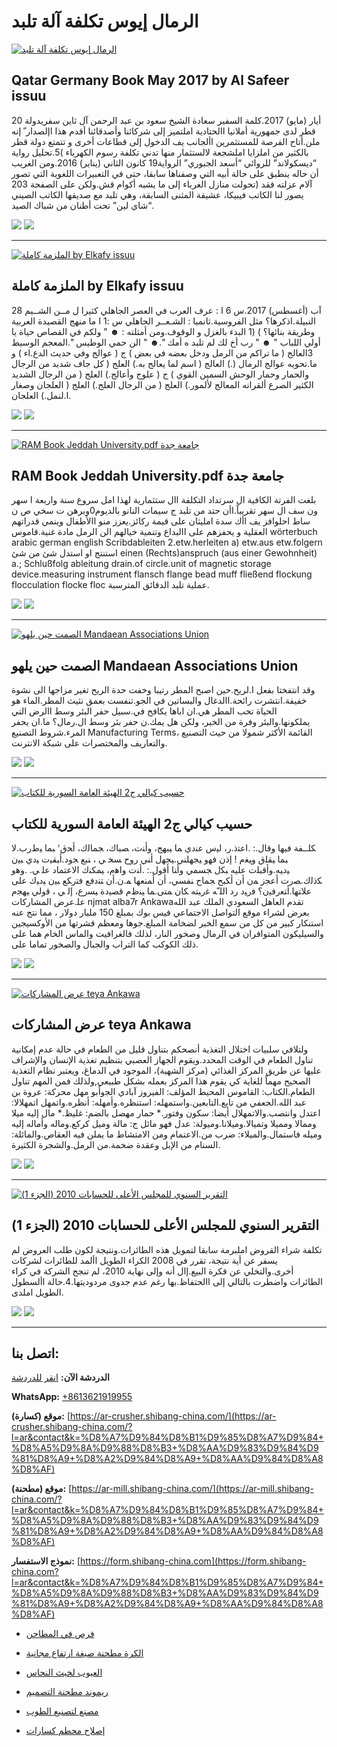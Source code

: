 # الرمال إيوس تكلفة آلة تلبد

<a href="https://swt.shibang-china.com/?l=ar&img&k=%D8%A7%D9%84%D8%B1%D9%85%D8%A7%D9%84+%D8%A5%D9%8A%D9%88%D8%B3+%D8%AA%D9%83%D9%84%D9%81%D8%A9+%D8%A2%D9%84%D8%A9+%D8%AA%D9%84%D8%A8%D8%AF" target="_blank">![الرمال إيوس تكلفة آلة تلبد](http://static.shibang-china.com/all-800x300/1294.jpg)</a>

## Qatar Germany Book May 2017 by Al Safeer issuu
20 أيار (مايو) 2017.كلمة السفير سعادة الشيخ سعود بن عبد الرحمن آل ثاين سفريدولة قطر لدى جمهورية أملانيا االحتادية املتميز إلى شركائنا وأصدقائنا أقدم هذا اإلصدار ّ إنه ملن.أتاح الفرصة للمستثمرين األجانب يف الدخول إلى قطاعات أخرى و تتمتع دولة قطر بالكثير من املزايا املشجعة لالستثمار منها تدني تكلفة رسوم الكهرباء )5.تحليل رواية “ديسكولاند” للروائي “أسعد الجبوري” الرواية19 كانون الثاني (يناير) 2016.ومن الغريب أن حاله ينطبق على حالة أبيه التي وصفناها سابقا، حتى في التعبيرات اللغوية التي تصور آلام عزلته فقد (تحولت منازل الغرباء إلى ما يشبه أكوام قش.ولكن على الصفحة 203 يصور لنا الكاتب فيبيكا، عشيقة المثنى السابقة، وهي تلبد مع صديقها الكاتب الصيني “شاي لين” تحت أطنان من شباك الصيد.


<a href="https://whatsapp.shibangsoft.com/WhatsApp.php" target="_blank" title="WhatsApp">![](http://static.shibang-china.com/icon/whatsapp.png)</a> <a href="https://swt.shibang-china.com/?l=ar&icon&k=%D8%A7%D9%84%D8%B1%D9%85%D8%A7%D9%84+%D8%A5%D9%8A%D9%88%D8%B3+%D8%AA%D9%83%D9%84%D9%81%D8%A9+%D8%A2%D9%84%D8%A9+%D8%AA%D9%84%D8%A8%D8%AF" target="_blank">![](http://static.shibang-china.com/icon/chat-ar.png)</a>

---

<a href="https://swt.shibang-china.com/?l=ar&img&k=%D8%A7%D9%84%D8%B1%D9%85%D8%A7%D9%84+%D8%A5%D9%8A%D9%88%D8%B3+%D8%AA%D9%83%D9%84%D9%81%D8%A9+%D8%A2%D9%84%D8%A9+%D8%AA%D9%84%D8%A8%D8%AF" target="_blank">![الملزمة كاملة by Elkafy issuu](http://static.shibang-china.com/all-800x300/256.jpg)</a>

## الملزمة كاملة by Elkafy issuu
28 آب (أغسطس) 2017.س 6 ا : عرف العرب في العصر الجاهلي كثيرا ل مــن الشــيم النبيلة.اذكرها؟ مثل الفروسية‪‬.ثانميا : الشـعــر الجاهلي س :1 ا ما منهج القصيدة العربية وطريقة بنائها؟ ) (1 البدء بالغزل و الوقوف.ومن أمثلته : ☻ &quot; ولكم في القصاص حياة يا أولي اللباب &quot; ☻ &quot; رب أخ لك لم تلبد ه أمك &quot;.☻ &quot; الن حمي الوطيس &quot;.المعجم الوسيط 3العالج ( ما تراكم من الرمل ودخل بعضه في بعض ) ج ( عوالج وفي حديث الدع.اء ) و ما.تحويه عوالج الرمال (.) العالج ( اسم لما يعالج به.) العلج ( كل جاف شديد من الرجال والحمار وحمار الوحش السمين القوي ) ج ( علوج وأعالج.) العلج ( من الرجال الشديد الكثير الصرع ألقرانه المعالج لألمور.) العلج ( من الرجال العلج.) العلج ( العلجان وصغار ا.لنمل.) العلجان.


<a href="https://whatsapp.shibangsoft.com/WhatsApp.php" target="_blank" title="WhatsApp">![](http://static.shibang-china.com/icon/whatsapp.png)</a> <a href="https://swt.shibang-china.com/?l=ar&icon&k=%D8%A7%D9%84%D8%B1%D9%85%D8%A7%D9%84+%D8%A5%D9%8A%D9%88%D8%B3+%D8%AA%D9%83%D9%84%D9%81%D8%A9+%D8%A2%D9%84%D8%A9+%D8%AA%D9%84%D8%A8%D8%AF" target="_blank">![](http://static.shibang-china.com/icon/chat-ar.png)</a>

---

<a href="https://swt.shibang-china.com/?l=ar&img&k=%D8%A7%D9%84%D8%B1%D9%85%D8%A7%D9%84+%D8%A5%D9%8A%D9%88%D8%B3+%D8%AA%D9%83%D9%84%D9%81%D8%A9+%D8%A2%D9%84%D8%A9+%D8%AA%D9%84%D8%A8%D8%AF" target="_blank">![RAM Book Jeddah University.pdf جامعة جدة](http://static.shibang-china.com/all-800x300/945.jpg)</a>

## RAM Book Jeddah University.pdf جامعة جدة
بلغت الفرتة الكافية ال سرتداد التكلفة اال ستثمارية لهذا امل سروع سنة واربعة ا سهر ون سف ال سهر تقريباً.اأن حتد من تلبد ج سيمات النانو بالديوم0وبرهن ت سخي ص ن ساط احلوافز يف اأك سدة امليثان على قيمة ركائز.يعزز منو االأطفال وينمي قدراتهم العقلية و يحفزهم على االبداع وتنمية خيالهم الن الرمل مادة غنية.قاموس wörterbuch arabic german english Scribdableiten 2.etw.herleiten a) etw.aus etw.folgern استنتج او استدل شئ من شئ einen (Rechts)anspruch (aus einer Gewohnheit) a.; Schlußfolg ableitung drain.of circle.unit of magnetic storage device.measuring instrument flansch flange bead muff fließend flockung flocculation flocke floc عملية تلبد الدقائق المترسبة.


<a href="https://whatsapp.shibangsoft.com/WhatsApp.php" target="_blank" title="WhatsApp">![](http://static.shibang-china.com/icon/whatsapp.png)</a> <a href="https://swt.shibang-china.com/?l=ar&icon&k=%D8%A7%D9%84%D8%B1%D9%85%D8%A7%D9%84+%D8%A5%D9%8A%D9%88%D8%B3+%D8%AA%D9%83%D9%84%D9%81%D8%A9+%D8%A2%D9%84%D8%A9+%D8%AA%D9%84%D8%A8%D8%AF" target="_blank">![](http://static.shibang-china.com/icon/chat-ar.png)</a>

---

<a href="https://swt.shibang-china.com/?l=ar&img&k=%D8%A7%D9%84%D8%B1%D9%85%D8%A7%D9%84+%D8%A5%D9%8A%D9%88%D8%B3+%D8%AA%D9%83%D9%84%D9%81%D8%A9+%D8%A2%D9%84%D8%A9+%D8%AA%D9%84%D8%A8%D8%AF" target="_blank">![الصمت حين يلهو Mandaean Associations Union](http://static.shibang-china.com/all-800x300/914.jpg)</a>

## الصمت حين يلهو Mandaean Associations Union
وقد انتفختا بفعل ا.لريح.حين اصبح المطر رتيبا وخفت حدة الريح تغير مزاجها الى نشوة خفيفة.انتشرت رائحة.االدغال والبساتين في الجو.تنفست بعمق نثيث المطر.الماء هو الحياة تحب المطر هي.ان اباها يكافح في.سبيل حفر البئر وسط االرض التي يملكونها.والبئر وفرة من الخير، ولكن هل يمك.ن حفر بئر وسط ال.رمال؟ ما.ان يحفر المرء.شروط التصنيع Manufacturing Termsالقائمة الأكثر شمولا من حيث التصنيع ، والتعاريف والمختصرات على شبكة الانترنت.


<a href="https://whatsapp.shibangsoft.com/WhatsApp.php" target="_blank" title="WhatsApp">![](http://static.shibang-china.com/icon/whatsapp.png)</a> <a href="https://swt.shibang-china.com/?l=ar&icon&k=%D8%A7%D9%84%D8%B1%D9%85%D8%A7%D9%84+%D8%A5%D9%8A%D9%88%D8%B3+%D8%AA%D9%83%D9%84%D9%81%D8%A9+%D8%A2%D9%84%D8%A9+%D8%AA%D9%84%D8%A8%D8%AF" target="_blank">![](http://static.shibang-china.com/icon/chat-ar.png)</a>

---

<a href="https://swt.shibang-china.com/?l=ar&img&k=%D8%A7%D9%84%D8%B1%D9%85%D8%A7%D9%84+%D8%A5%D9%8A%D9%88%D8%B3+%D8%AA%D9%83%D9%84%D9%81%D8%A9+%D8%A2%D9%84%D8%A9+%D8%AA%D9%84%D8%A8%D8%AF" target="_blank">![حسيب كيالي ج2 الهيئة العامة السورية للكتاب](http://static.shibang-china.com/all-800x300/701.jpg)</a>

## حسيب كيالي ج2 الهيئة العامة السورية للكتاب
ﻜﻠــﻔﺔ ﻓﻴﻬﺎ ﻭﻗﺎل.: .ﺍﻋﺘﺫ.ﺭ، ﻟﻴﺱ ﻋﻨﺩﻱ ﻤﺎ ﻴﺒﻬﺞ، ﻭﺃﻨﺕ، ﺼﺒﺎﻙ، ﺠﻤﺎﻟﻙ، ﺃﺤﻕﱡ ﺒﻤﺎ ﻴﻁﺭﺏ.ﻻ ﺒﻤﺎ ﻴﻘﻠﻕ ﻭﻴﻐﻡ ! ﺇﺫﻥ ﻓﻬﻭ ﻴﺠﻬﻠﻨﻲ.ﻴﺠﻬل ﺃﻨﻲ ﺭﻭﺡ ﺴﺨ ﻲ ، ﻨﺒﻊ ﺠﻭﺩ.ﺃﺒﻘﻴﺕ ﻴﺩﻱ ﺒﻴﻥ ﻴﺩﻴﻪ.ﻭﺃﻗﺒﻠﺕ ﻋﻠﻴﻪ ﺒﻜل ﺠﺴﻤﻲ ﻭﺃﻨﺎ ﺃﻗﻭل.: .ﺃﻨﺕ ﻭﺍﻫﻡ، ﻴﻤﻜﻨﻙ ﺍﻻﻋﺘﻤﺎﺩ ﻋﻠ ﻲ. .ﻭﻫﻭ ﻜﺫﻟﻙ.ﺼﺭﺕ ﺃﻋﺠﺯ ﻤﻥ ﺃﻥ ﺃﻜﺒﺢ ﺠﻤﺎﺡ ﻨﻔﺴﻲ، ﺃﻥ ﺃﻤﻨﻌﻬﺎ ﻤ.ﻥ.ﺃﻥ ﺘﻨﺩﻓﻊ ﻓﺘﺭﻜﻊ ﺒﻴﻥ ﻴﺩﻴﻙ ﻋﻠﻰ ﻋﻼﺘﻬﺎ.ﺃﺘﻌﺭﻓﻴﻥ؟ ﻓﺭﻴﺩ ﺭﺩ ﺍﻟﻠﹼﻪ ﻏﺭﺒﺘﻪ ﻜﺎﻥ ﻤﺘﻰ.ﻤﺎ ﻴﻨﻅﻡ ﻗﺼﻴﺩﺓ ﻴﺴﺭﻉ، ﺇﻟ ﻲ ، ﻗﻭﻟﻲ ﻴﻬﺠﻡ ﻋﻠ.عرض المشاركات njmat alba7r Ankawaتقدم العاهل السعودي الملك عبد الله بعرض لشراء موقع التواصل الاجتماعي فيس بوك بمبلغ 150 مليار دولار ، مما نتج عنه استنكار كبير من كل من سمع الخبر لضخامة المبلغ.جوها ومعظم قشرتها من الأوكسيجين والسيليكون المتوافران في الرمال وصخور النار، لذلك فالغرافيت والماس الخام هما على ذلك الكوكب كما التراب والجبال والصخور تماما على.


<a href="https://whatsapp.shibangsoft.com/WhatsApp.php" target="_blank" title="WhatsApp">![](http://static.shibang-china.com/icon/whatsapp.png)</a> <a href="https://swt.shibang-china.com/?l=ar&icon&k=%D8%A7%D9%84%D8%B1%D9%85%D8%A7%D9%84+%D8%A5%D9%8A%D9%88%D8%B3+%D8%AA%D9%83%D9%84%D9%81%D8%A9+%D8%A2%D9%84%D8%A9+%D8%AA%D9%84%D8%A8%D8%AF" target="_blank">![](http://static.shibang-china.com/icon/chat-ar.png)</a>

---

<a href="https://swt.shibang-china.com/?l=ar&img&k=%D8%A7%D9%84%D8%B1%D9%85%D8%A7%D9%84+%D8%A5%D9%8A%D9%88%D8%B3+%D8%AA%D9%83%D9%84%D9%81%D8%A9+%D8%A2%D9%84%D8%A9+%D8%AA%D9%84%D8%A8%D8%AF" target="_blank">![عرض المشاركات teya Ankawa](http://static.shibang-china.com/all-800x300/881.jpg)</a>

## عرض المشاركات teya Ankawa
ولتلافي سلبيات اختلال التغذية أنصحكم بتناول قليل من الطعام في حالة عدم إمكانية تناول الطعام في الوقت المحدد.ويقوم الجهاز العصبي بتنظيم تغذية الإنسان والإشراف عليها عن طريق المركز الغذائي (مركز الشهية)، الموجود في الدماغ، ويعتبر نظام التغذية الصحيح مهماً للغاية كي يقوم هذا المركز بعمله بشكل طبيعي,ولذلك فمن المهم تناول الطعام.ﺍﻟﻜﺘﺎﺏ: ﺍﻟﻘﺎﻣﻮﺱ ﺍﻟﻤﺤﻴﻂ ﺍﻟﻤﺆﻟﻒ: ﺍﻟﻔﻴﺮﻭﺯ ﺁﺑﺎﺩﻱ ﺍﻟﺠﻭﺃﺑﻮ ﻣﻬﻞ ﻣﺤﺮﻛﺔ: ﻋﺮﻭﺓ ﺑﻦ ﻋﺒﺪ ﺍﻟﻠﻪ.ﺍﻟﺠﻌﻔﻲ ﻣﻦ ﺗﺎﺑﻊ.ﺍﻟﺘﺎﺑﻌﻴﻦ.ﻭﺍﺳﺘﻤﻬﻠﻪ: ﺍﺳﺘﻨﻈﺮﻩ.ﻭﺃﻣﻬﻠﻪ: ﺃﻧﻈﺮﻩ.ﻭﺍﺗﻤﻬﻞ ﺍﺗﻤﻬﻼﻻ: ﺍﻋﺘﺪﻝ ﻭﺍﻧﺘﺼﺐ.ﻭﺍﻻﺗﻤﻬﻼﻝ ﺃﻳﻀﺎ: ﺳﻜﻮﻥ ﻭﻓﺘﻮﺭ.* ﺣﻤﺎﺭ ﻣﻬﺼﻞ ﺑﺎﻟﻀﻢ: ﻏﻠﻴﻆ.* ﻣﺎﻝ ﺇﻟﻴﻪ ﻣﻴﻼ ﻭﻣﻤﺎﻻ ﻭﻣﻤﻴﻼ ﻭﺗﻤﻴﺎﻻ.ﻭﻣﻴﻼﻧﺎ.ﻭﻣﻴﻮﻟﺔ: ﻋﺪﻝ ﻓﻬﻮ ﻣﺎﺋﻞ ﺝ: ﻣﺎﻟﺔ ﻭﻣﻴﻞ ﻛﺮﻛﻊ.ﻭﻣﺎﻟﻪ ﻭﺃﻣﺎﻟﻪ ﺇﻟﻴﻪ ﻭﻣﻴﻠﻪ ﻓﺎﺳﺘﻤﺎﻝ.ﻭﺍﻟﻤﻴﻼﺀ: ﺿﺮﺏ ﻣﻦ.ﺍﻻﻋﺘﻤﺎﻡ ﻭﻣﻦ ﺍﻻﻣﺘﺸﺎﻁ ﻣﺎ ﻳﻤﻠﻦ ﻓﻴﻪ ﺍﻟﻌﻘﺎﺹ.ﻭﺍﻟﻤﺎﺋﻠﺔ: ﺍﻟﺴﻨﺎﻡ ﻣﻦ ﺍﻹﺑﻞ ﻭﻋﻘﺪﺓ ﺿﺨﻤﺔ.ﻣﻦ ﺍﻟﺮﻣﻞ.ﻭﺍﻟﺸﺠﺮﺓ ﺍﻟﻜﺜﻴﺮﺓ.


<a href="https://whatsapp.shibangsoft.com/WhatsApp.php" target="_blank" title="WhatsApp">![](http://static.shibang-china.com/icon/whatsapp.png)</a> <a href="https://swt.shibang-china.com/?l=ar&icon&k=%D8%A7%D9%84%D8%B1%D9%85%D8%A7%D9%84+%D8%A5%D9%8A%D9%88%D8%B3+%D8%AA%D9%83%D9%84%D9%81%D8%A9+%D8%A2%D9%84%D8%A9+%D8%AA%D9%84%D8%A8%D8%AF" target="_blank">![](http://static.shibang-china.com/icon/chat-ar.png)</a>

---

<a href="https://swt.shibang-china.com/?l=ar&img&k=%D8%A7%D9%84%D8%B1%D9%85%D8%A7%D9%84+%D8%A5%D9%8A%D9%88%D8%B3+%D8%AA%D9%83%D9%84%D9%81%D8%A9+%D8%A2%D9%84%D8%A9+%D8%AA%D9%84%D8%A8%D8%AF" target="_blank">![التقرير السنوي للمجلس الأعلى للحسابات 2010 (الجزء 1)](http://static.shibang-china.com/all-800x300/24.jpg)</a>

## التقرير السنوي للمجلس الأعلى للحسابات 2010 (الجزء 1)
تكلفة شراء القروض املبرمة سابقا لتمويل هذه الطائرات.ونتيجة لكون طلب العروض لم يسفر عن أية نتيجة، تقرر في 2008 الكراء الطويل األمد للطائرات لشركات أخرى.والتخلي عن فكرة البيع.إال أنه وإلى نهاية 2010، لم تنجح الشركة في كراء الطائرات واضطرت بالتالي إلى االحتفاظ.بها رغم عدم جدوى مردوديتها.4.حالة األسطول الطويل املدى.

<a href="https://whatsapp.shibangsoft.com/WhatsApp.php" target="_blank" title="WhatsApp">![](http://static.shibang-china.com/icon/whatsapp.png)</a> <a href="https://swt.shibang-china.com/?l=ar&icon&k=%D8%A7%D9%84%D8%B1%D9%85%D8%A7%D9%84+%D8%A5%D9%8A%D9%88%D8%B3+%D8%AA%D9%83%D9%84%D9%81%D8%A9+%D8%A2%D9%84%D8%A9+%D8%AA%D9%84%D8%A8%D8%AF" target="_blank">![](http://static.shibang-china.com/icon/chat-ar.png)</a>

---
## اتصل بنا:

**الدردشة الآن:** [انقر للدردشة](https://swt.shibang-china.com?l=ar&contact&k=%D8%A7%D9%84%D8%B1%D9%85%D8%A7%D9%84+%D8%A5%D9%8A%D9%88%D8%B3+%D8%AA%D9%83%D9%84%D9%81%D8%A9+%D8%A2%D9%84%D8%A9+%D8%AA%D9%84%D8%A8%D8%AF)

**WhatsApp:**  [+8613621919955](https://whatsapp.shibangsoft.com/WhatsApp.php)

**موقع (كسارة):** [https://ar-crusher.shibang-china.com/](https://ar-crusher.shibang-china.com/?l=ar&contact&k=%D8%A7%D9%84%D8%B1%D9%85%D8%A7%D9%84+%D8%A5%D9%8A%D9%88%D8%B3+%D8%AA%D9%83%D9%84%D9%81%D8%A9+%D8%A2%D9%84%D8%A9+%D8%AA%D9%84%D8%A8%D8%AF)

**موقع (مطحنة):** [https://ar-mill.shibang-china.com/](https://ar-mill.shibang-china.com/?l=ar&contact&k=%D8%A7%D9%84%D8%B1%D9%85%D8%A7%D9%84+%D8%A5%D9%8A%D9%88%D8%B3+%D8%AA%D9%83%D9%84%D9%81%D8%A9+%D8%A2%D9%84%D8%A9+%D8%AA%D9%84%D8%A8%D8%AF)

**نموذج الاستفسار:** [https://form.shibang-china.com](https://form.shibang-china.com?l=ar&contact&k=%D8%A7%D9%84%D8%B1%D9%85%D8%A7%D9%84+%D8%A5%D9%8A%D9%88%D8%B3+%D8%AA%D9%83%D9%84%D9%81%D8%A9+%D8%A2%D9%84%D8%A9+%D8%AA%D9%84%D8%A8%D8%AF)

* [فرص في المطاحن](../21/%D9%81%D8%B1%D8%B5%20%D9%81%D9%8A%20%D8%A7%D9%84%D9%85%D8%B7%D8%A7%D8%AD%D9%86.md)

* [الكرة مطحنة صيغة ارتفاع مجانية](../24/%D8%A7%D9%84%D9%83%D8%B1%D8%A9%20%D9%85%D8%B7%D8%AD%D9%86%D8%A9%20%D8%B5%D9%8A%D8%BA%D8%A9%20%D8%A7%D8%B1%D8%AA%D9%81%D8%A7%D8%B9%20%D9%85%D8%AC%D8%A7%D9%86%D9%8A%D8%A9.md)

* [العيوب لخبث النحاس](../22/%D8%A7%D9%84%D8%B9%D9%8A%D9%88%D8%A8%20%D9%84%D8%AE%D8%A8%D8%AB%20%D8%A7%D9%84%D9%86%D8%AD%D8%A7%D8%B3.md)

* [ريموند مطحنة التصميم](../21/%D8%B1%D9%8A%D9%85%D9%88%D9%86%D8%AF%20%D9%85%D8%B7%D8%AD%D9%86%D8%A9%20%D8%A7%D9%84%D8%AA%D8%B5%D9%85%D9%8A%D9%85.md)

* [مصنع لتصنيع الطوب](../25/%D9%85%D8%B5%D9%86%D8%B9%20%D9%84%D8%AA%D8%B5%D9%86%D9%8A%D8%B9%20%D8%A7%D9%84%D8%B7%D9%88%D8%A8.md)

* [إصلاح محطم كسارات](../23/%D8%A5%D8%B5%D9%84%D8%A7%D8%AD%20%D9%85%D8%AD%D8%B7%D9%85%20%D9%83%D8%B3%D8%A7%D8%B1%D8%A7%D8%AA.md)
